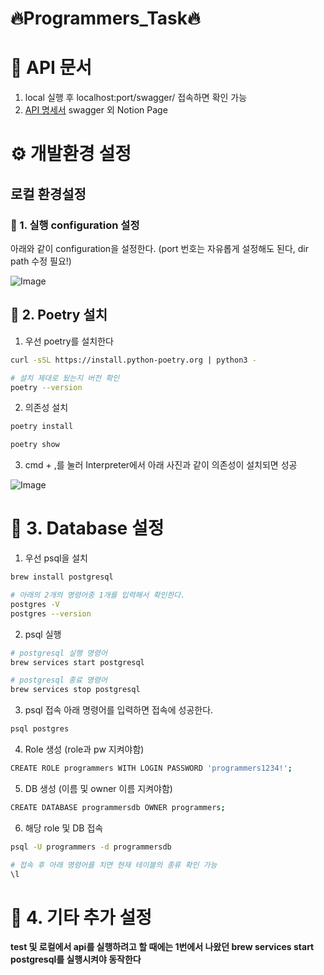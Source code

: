# 🔥Programmers_Task🔥
# 📃 API 문서
1. local 실행 후 localhost:port/swagger/ 접속하면 확인 가능
2. [API 명세서](https://pinto-pike-1e8.notion.site/f8ac722b8c5e41879fdf7e9b0ca776d8?v=c9b2ca0ff7624918a080d54feb436258&pvs=74) swagger 외 Notion Page

# ⚙️ 개발환경 설정

## 로컬 환경설정

### 📌 1. 실행 configuration 설정

아래와 같이 configuration을 설정한다. (port 번호는 자유롭게 설정해도 된다, dir path 수정 필요!)

![Image](https://github.com/user-attachments/assets/40c01d53-0b67-4691-9724-7d43ef1fade4)

## 📌 2. Poetry 설치

1. 우선 poetry를 설치한다

```bash
curl -sSL https://install.python-poetry.org | python3 -

# 설치 제대로 됬는지 버전 확인
poetry --version
```

2. 의존성 설치

```bash
poetry install

poetry show
```

3. cmd + ,를 눌러 Interpreter에서 아래 사진과 같이 의존성이 설치되면 성공

![Image](https://github.com/user-attachments/assets/0c74ad50-4d6b-415a-b070-39b2a41ed756)


# 📌 3. Database 설정
1. 우선 psql을 설치

```bash
brew install postgresql

# 아래의 2개의 명령어중 1개를 입력해서 확인한다.
postgres -V 
postgres --version
```

2. psql 실행

```bash
# postgresql 실행 명령어
brew services start postgresql 

# postgresql 종료 명령어
brew services stop postgresql
```

3. psql 접속
아래 명령어를 입력하면 접속에 성공한다.
```bash
psql postgres
``` 

4. Role 생성 (role과 pw 지켜야함)

```bash
CREATE ROLE programmers WITH LOGIN PASSWORD 'programmers1234!';
```

5. DB 생성 (이름 및 owner 이름 지켜야함)

```bash
CREATE DATABASE programmersdb OWNER programmers;
```

6. 해당 role 및 DB 접속
```bash
psql -U programmers -d programmersdb

# 접속 후 아래 명령어를 치면 현재 테이블의 종류 확인 가능
\l
```


# 📌 4. 기타 추가 설정
**test 및 로컬에서 api를 실행하려고 할 때에는 1번에서 나왔던 brew services start postgresql를 실행시켜야 동작한다**
